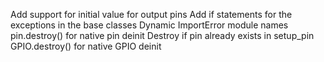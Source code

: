 Add support for initial value for output pins
Add if statements for the exceptions in the base classes
Dynamic ImportError module names
pin.destroy() for native pin deinit
Destroy if pin already exists in setup_pin
GPIO.destroy() for native GPIO deinit
